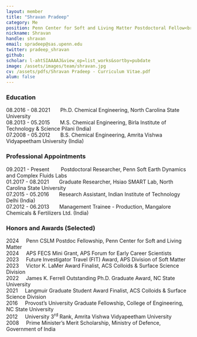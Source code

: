 ```yaml
---
layout: member
title: "Shravan Pradeep"
category: Me
position: Penn Center for Soft and Living Matter Postdoctoral Fellow<br>Postdoctoral Fellow, NSF-ERC for IoT4Ag<br>Department of Earth and Environmental Science<br>Department of Mechanical Engineering and Applied Mechanics
nickname: Shravan
handle: shravan
email: spradeep@sas.upenn.edu
twitter: pradeep_shravan
github: 
scholar: l-ahtSIAAAAJ&view_op=list_works&sortby=pubdate
image: /assets/images/team/shravan.jpg
cv: /assets/pdfs/Shravan Pradeep - Curriculum Vitae.pdf
alum: false
---
```

### Education 
08.2016 - 08.2021 &nbsp; &nbsp; &nbsp; Ph.D. Chemical Engineering, North Carolina State University<br>
08.2013 - 05.2015 &nbsp; &nbsp; &nbsp; M.S. Chemical Engineering, Birla Institute of Technology & Science Pilani (India)<br>
07.2008 - 05.2012 &nbsp; &nbsp; &nbsp; B.S. Chemical Engineering, Amrita Vishwa Vidyapeetham University (India)

### Professional Appointments
09.2021 - Present &nbsp; &nbsp; &nbsp; &nbsp;Postdoctoral Researcher, Penn Soft Earth Dynamics and Complex Fluids Labs<br>
01.2017 - 08.2021 &nbsp; &nbsp; &nbsp; Graduate Researcher, Hsiao SMART Lab, North Carolina State University<br>
07.2015 - 05.2016 &nbsp; &nbsp; &nbsp; Research Assistant, Indian Institute of Technology Delhi (India)<br>
07.2012 - 06.2013 &nbsp; &nbsp; &nbsp; Management Trainee - Production, Mangalore Chemicals & Fertilizers Ltd. (India)<br>

### Honors and Awards (Selected) 
2024 &nbsp; &nbsp; Penn CSLM Postdoc Fellowship, Penn Center for Soft and Living Matter<br>
2024 &nbsp; &nbsp; APS FECS Mini Grant, APS Forum for Early Career Scientists<br>
2023 &nbsp; &nbsp; Future Investigator Travel (FIT) Award, APS Division of Soft Matter<br> 
2023 &nbsp; &nbsp; Victor K. LaMer Award Finalist, ACS Colloids & Surface Science Division<br>
2022 &nbsp; &nbsp; James K. Ferrell Outstanding Ph.D. Graduate Award, NC State University<br>
2021 &nbsp; &nbsp; Langmuir Graduate Student Award Finalist, ACS Colloids & Surface Science Division<br>
2016 &nbsp; &nbsp; Provost’s University Graduate Fellowship, College of Engineering, NC State University<br>
2012 &nbsp; &nbsp; University 3<sup>rd</sup> Rank, Amrita Vishwa Vidyapeetham University<br>
2008 &nbsp; &nbsp; Prime Minister’s Merit Scholarship, Ministry of Defence, Government of India
